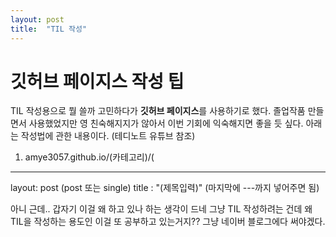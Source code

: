 ```yaml
---
layout: post
title:  "TIL 작성"
---
```


# 깃허브 페이지스 작성 팁

TIL 작성용으로 뭘 쓸까 고민하다가 **깃허브 페이지스**를 사용하기로 했다. 졸업작품 만들면서 사용했었지만 영 친숙해지지가 않아서 이번 기회에 익숙해지면 좋을 듯 싶다.
아래는 작성법에 관한 내용이다. (테디노트 유튜브 참조)

1. amye3057.github.io/(카테고리)/(
---
layout: post (post 또는 single)
title : "(제목입력)"
(마지막에 ---까지 넣어주면 됨)

아니 근데.. 갑자기 이걸 왜 하고 있나 하는 생각이 드네
그냥 TIL 작성하려는 건데 왜 TIL을 작성하는 용도인 이걸 또 공부하고 있는거지?? 그냥 네이버 블로그에다 써야겠다.
